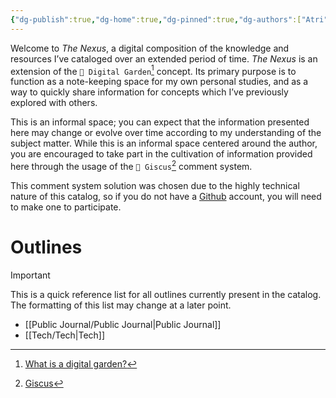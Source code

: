 ```yaml
---
{"dg-publish":true,"dg-home":true,"dg-pinned":true,"dg-authors":["Atri"],"tags":["home","gardenEntry"],"permalink":"/the-nexus/","pinned":true,"dgPassFrontmatter":true,"created":"2024-03-05T11:02:30.126-05:00","updated":"2024-03-06T10:59:35.368-05:00"}
---
```


Welcome to *The Nexus*, a digital composition of the knowledge and resources I’ve cataloged over an extended period of time. *The Nexus* is an extension of the `🌷 Digital Garden`[^1] concept. Its primary purpose is to function as a note-keeping space for my own personal studies, and as a way to quickly share information for concepts which I’ve previously explored with others.

This is an informal space; you can expect that the information presented here may change or evolve over time according to my understanding of the subject matter. While this is an informal space centered around the author, you are encouraged to take part in the cultivation of information provided here through the usage of the `💎 Giscus`[^2] comment system.

This comment system solution was chosen due to the highly technical nature of this catalog, so if you do not have a [Github](https://github.com/) account, you will need to make one to participate.

# Outlines

> [!important] 
> This is a quick reference list for all outlines currently present in the catalog. The formatting of this list may change at a later point.

- [[Public Journal/Public Journal\|Public Journal]]
- [[Tech/Tech\|Tech]]

[^1]: [What is a digital garden?](https://www.thunknotes.com/blog/what-is-a-digital-garden)
[^2]: [Giscus](https://giscus.app)
